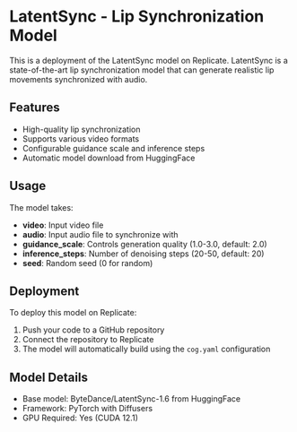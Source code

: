 # LatentSync - Lip Synchronization Model

This is a deployment of the LatentSync model on Replicate. LatentSync is a state-of-the-art lip synchronization model that can generate realistic lip movements synchronized with audio.

## Features

- High-quality lip synchronization
- Supports various video formats
- Configurable guidance scale and inference steps
- Automatic model download from HuggingFace

## Usage

The model takes:
- **video**: Input video file
- **audio**: Input audio file to synchronize with
- **guidance_scale**: Controls generation quality (1.0-3.0, default: 2.0)
- **inference_steps**: Number of denoising steps (20-50, default: 20)
- **seed**: Random seed (0 for random)

## Deployment

To deploy this model on Replicate:

1. Push your code to a GitHub repository
2. Connect the repository to Replicate
3. The model will automatically build using the `cog.yaml` configuration

## Model Details

- Base model: ByteDance/LatentSync-1.6 from HuggingFace
- Framework: PyTorch with Diffusers
- GPU Required: Yes (CUDA 12.1)
